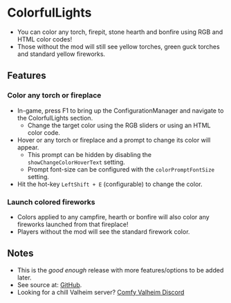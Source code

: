 # ColorfulLights

  * You can color any torch, firepit, stone hearth and bonfire using RGB and HTML color codes!
  * Those without the mod will still see yellow torches, green guck torches and standard yellow fireworks.

## Features

### Color any torch or fireplace

  * In-game, press F1 to bring up the ConfigurationManager and navigate to the ColorfulLights section.
    * Change the target color using the RGB sliders or using an HTML color code.
  * Hover or any torch or fireplace and a prompt to change its color will appear.
    * This prompt can be hidden by disabling the `showChangeColorHoverText` setting.
    * Prompt font-size can be configured with the `colorPromptFontSize` setting.
  * Hit the hot-key `LeftShift + E` (configurable) to change the color.

### Launch colored fireworks

  * Colors applied to any campfire, hearth or bonfire will also color any fireworks launched from that fireplace!
  * Players without the mod will see the standard firework color.

## Notes

  * This is the *good enough* release with more features/options to be added later.
  * See source at: [GitHub](https://github.com/redseiko/ComfyMods/tree/main/ColorfulLights).
  * Looking for a chill Valheim server? [Comfy Valheim Discord](https://discord.gg/ameHJz5PFk)
